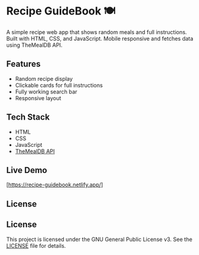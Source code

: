 # Recipe GuideBook 🍽️

A simple recipe web app that shows random meals and full instructions. Built with HTML, CSS, and JavaScript. Mobile responsive and fetches data using TheMealDB API.

## Features
- Random recipe display
- Clickable cards for full instructions
- Fully working search bar
- Responsive layout

## Tech Stack
- HTML
- CSS
- JavaScript
- [TheMealDB API](https://www.themealdb.com)

## Live Demo
[https://recipe-guidebook.netlify.app/]

## License
## License
This project is licensed under the GNU General Public License v3. See the [LICENSE](./LICENSE) file for details.

